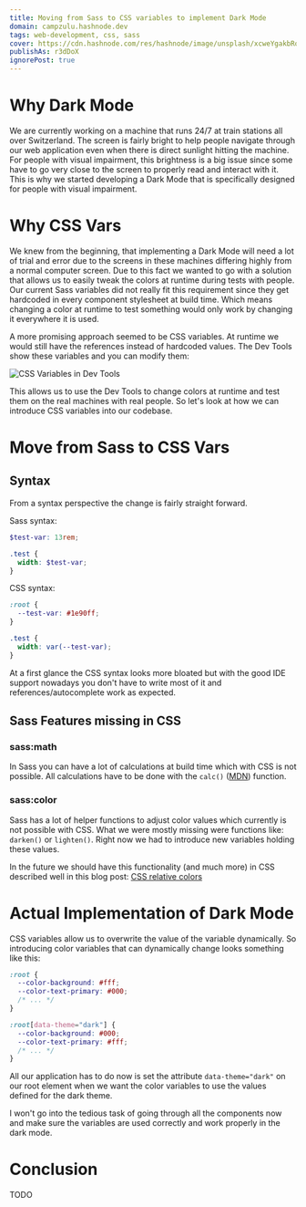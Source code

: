 ```yaml
---
title: Moving from Sass to CSS variables to implement Dark Mode
domain: campzulu.hashnode.dev
tags: web-development, css, sass
cover: https://cdn.hashnode.com/res/hashnode/image/unsplash/xcweYgakbRo/upload/v1660032971546/KNUGnflXq.jpeg?w=1600&h=840&fit=crop&crop=entropy&auto=compress,format&format=webp
publishAs: r3dDoX
ignorePost: true
---
```


# Why Dark Mode
We are currently working on a machine that runs 24/7 at train stations all over Switzerland. The screen is fairly bright to help people navigate through our web application even when there is direct sunlight hitting the machine. For people with visual impairment, this brightness is a big issue since some have to go very close to the screen to properly read and interact with it. This is why we started developing a Dark Mode that is specifically designed for people with visual impairment.

# Why CSS Vars
We knew from the beginning, that implementing a Dark Mode will need a lot of trial and error due to the screens in these machines differing highly from a normal computer screen. Due to this fact we wanted to go with a solution that allows us to easily tweak the colors at runtime during tests with people. Our current Sass variables did not really fit this requirement since they get hardcoded in every component stylesheet at build time. Which means changing a color at runtime to test something would only work by changing it everywhere it is used.

A more promising approach seemed to be CSS variables. At runtime we would still have the references instead of hardcoded values. The Dev Tools show these variables and you can modify them:


![CSS Variables in Dev Tools](https://cdn.hashnode.com/res/hashnode/image/upload/v1660130533039/a3Y9ukL8u.png?auto=compress)

This allows us to use the Dev Tools to change colors at runtime and test them on the real machines with real people. So let's look at how we can introduce CSS variables into our codebase.

# Move from Sass to CSS Vars
## Syntax
From a syntax perspective the change is fairly straight forward.

Sass syntax:
```scss
$test-var: 13rem;

.test {
  width: $test-var;
}
```

CSS syntax:
```css
:root {
  --test-var: #1e90ff;
}

.test {
  width: var(--test-var);
}
``` 

At a first glance the CSS syntax looks more bloated but with the good IDE support nowadays you don't have to write most of it and references/autocomplete work as expected.

## Sass Features missing in CSS
### sass:math
In Sass you can have a lot of calculations at build time which with CSS is not possible. All calculations have to be done with the `calc()` ([MDN](https://developer.mozilla.org/en-US/docs/Web/CSS/calc)) function.

### sass:color
Sass has a lot of helper functions to adjust color values which currently is not possible with CSS. What we were mostly missing were functions like: `darken()` or `lighten()`. Right now we had to introduce new variables holding these values.

In the future we should have this functionality (and much more) in CSS described well in this blog post: [CSS relative colors](https://blog.jim-nielsen.com/2021/css-relative-colors/)

# Actual Implementation of Dark Mode
CSS variables allow us to overwrite the value of the variable dynamically. So introducing color variables that can dynamically change looks something like this:

```css
:root {
  --color-background: #fff;
  --color-text-primary: #000;
  /* ... */
}

:root[data-theme="dark"] {
  --color-background: #000;
  --color-text-primary: #fff;
  /* ... */
}
```
All our application has to do now is set the attribute `data-theme="dark"` on our root element when we want the color variables to use the values defined for the dark theme.

I won't go into the tedious task of going through all the components now and make sure the variables are used correctly and work properly in the dark mode.

# Conclusion
TODO
